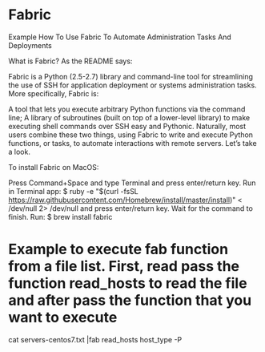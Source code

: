 # Fabric
Example How To Use Fabric To Automate Administration Tasks And Deployments

What is Fabric?
As the README says:

Fabric is a Python (2.5-2.7) library and command-line tool for streamlining the use of SSH for application deployment or systems administration tasks.
More specifically, Fabric is:

A tool that lets you execute arbitrary Python functions via the command line;
A library of subroutines (built on top of a lower-level library) to make executing shell commands over SSH easy and Pythonic.
Naturally, most users combine these two things, using Fabric to write and execute Python functions, or tasks, to automate interactions with remote servers. Let’s take a look.


To install Fabric on MacOS: 

Press Command+Space and type Terminal and press enter/return key.
Run in Terminal app:
$ ruby -e "$(curl -fsSL https://raw.githubusercontent.com/Homebrew/install/master/install)" < /dev/null 2> /dev/null
and press enter/return key. Wait for the command to finish.
Run:
$ brew install fabric


# Example to execute fab function from a file list. First, read pass the function read_hosts to read the file and after pass the function that you want to execute

cat servers-centos7.txt |fab read_hosts host_type -P
